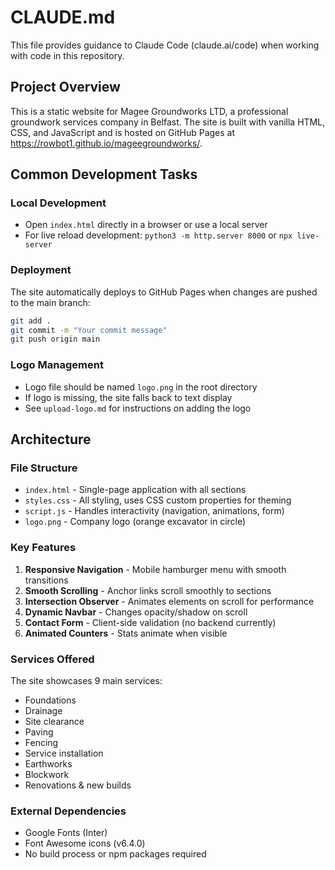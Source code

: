 # CLAUDE.md

This file provides guidance to Claude Code (claude.ai/code) when working with code in this repository.

## Project Overview

This is a static website for Magee Groundworks LTD, a professional groundwork services company in Belfast. The site is built with vanilla HTML, CSS, and JavaScript and is hosted on GitHub Pages at https://rowbot1.github.io/mageegroundworks/.

## Common Development Tasks

### Local Development
- Open `index.html` directly in a browser or use a local server
- For live reload development: `python3 -m http.server 8000` or `npx live-server`

### Deployment
The site automatically deploys to GitHub Pages when changes are pushed to the main branch:
```bash
git add .
git commit -m "Your commit message"
git push origin main
```

### Logo Management
- Logo file should be named `logo.png` in the root directory
- If logo is missing, the site falls back to text display
- See `upload-logo.md` for instructions on adding the logo

## Architecture

### File Structure
- `index.html` - Single-page application with all sections
- `styles.css` - All styling, uses CSS custom properties for theming
- `script.js` - Handles interactivity (navigation, animations, form)
- `logo.png` - Company logo (orange excavator in circle)

### Key Features
1. **Responsive Navigation** - Mobile hamburger menu with smooth transitions
2. **Smooth Scrolling** - Anchor links scroll smoothly to sections
3. **Intersection Observer** - Animates elements on scroll for performance
4. **Dynamic Navbar** - Changes opacity/shadow on scroll
5. **Contact Form** - Client-side validation (no backend currently)
6. **Animated Counters** - Stats animate when visible

### Services Offered
The site showcases 9 main services:
- Foundations
- Drainage  
- Site clearance
- Paving
- Fencing
- Service installation
- Earthworks
- Blockwork
- Renovations & new builds

### External Dependencies
- Google Fonts (Inter)
- Font Awesome icons (v6.4.0)
- No build process or npm packages required